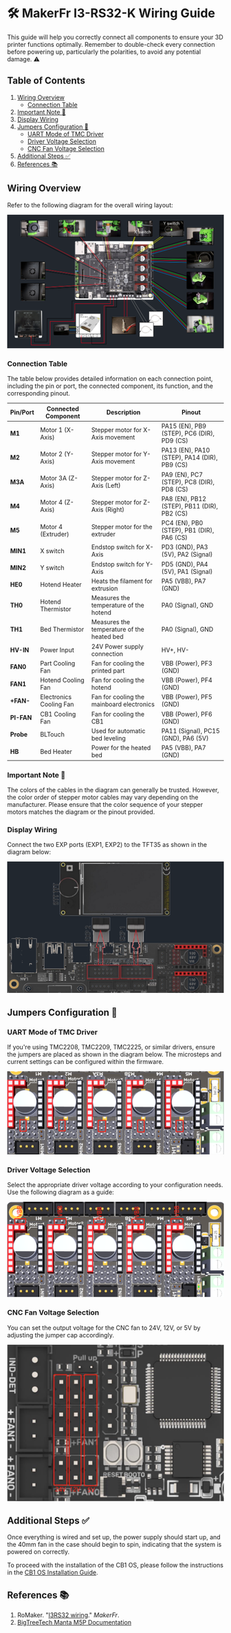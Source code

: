 # 🛠️ MakerFr I3-RS32-K Wiring Guide

This guide will help you correctly connect all components to ensure your 3D printer functions optimally. Remember to double-check every connection before powering up, particularly the polarities, to avoid any potential damage. ⚠️

## Table of Contents
1. [Wiring Overview](#wiring-overview)
   - [Connection Table](#connection-table)
2. [Important Note 📌](#important-note-)
3. [Display Wiring](#display-wiring)
4. [Jumpers Configuration 🔧](#jumpers-configuration-)
   - [UART Mode of TMC Driver](#uart-mode-of-tmc-driver)
   - [Driver Voltage Selection](#driver-voltage-selection)
   - [CNC Fan Voltage Selection](#cnc-fan-voltage-selection)
5. [Additional Steps ✅](#additional-steps-)
6. [References 📚](#references-)

## Wiring Overview

Refer to the following diagram for the overall wiring layout:

![Manta_M5P_Wiring](https://github.com/MushuDG/MakerFr_I3-RS32-K/blob/main/Pictures/1_Wiring/Wiring.png)

### Connection Table

The table below provides detailed information on each connection point, including the pin or port, the connected component, its function, and the corresponding pinout.


| Pin/Port   | Connected Component     | Description                                | Pinout                                        |
| ------------ | ------------------------- | -------------------------------------------- | ----------------------------------------------- |
| **M1**     | Motor 1 (X-Axis)        | Stepper motor for X-Axis movement          | PA15 (EN), PB9 (STEP), PC6 (DIR), PD9 (CS)    |
| **M2**     | Motor 2 (Y-Axis)        | Stepper motor for Y-Axis movement          | PA13 (EN), PA10 (STEP), PA14 (DIR), PB9 (CS)  |
| **M3A**    | Motor 3A (Z-Axis)       | Stepper motor for Z-Axis (Left)            | PA9 (EN), PC7 (STEP), PC8 (DIR), PD8 (CS)     |
| **M4**     | Motor 4 (Z-Axis)        | Stepper motor for Z-Axis (Right)           | PA8 (EN), PB12 (STEP), PB11 (DIR), PB2 (CS)   |
| **M5**     | Motor 4 (Extruder)      | Stepper motor for the extruder             | PC4 (EN), PB0 (STEP), PB1 (DIR), PA6 (CS)     |
| **MIN1**   | X switch                | Endstop switch for X-Axis                  | PD3 (GND), PA3 (5V), PA2 (Signal)             |
| **MIN2**   | Y switch                | Endstop switch for Y-Axis                  | PD5 (GND), PA4 (5V), PA1 (Signal)             |
| **HE0**    | Hotend Heater           | Heats the filament for extrusion           | PA5 (VBB), PA7 (GND)                          |
| **TH0**    | Hotend Thermistor       | Measures the temperature of the hotend     | PA0 (Signal), GND                             |
| **TH1**    | Bed Thermistor          | Measures the temperature of the heated bed | PA0 (Signal), GND                             |
| **HV-IN**  | Power Input             | 24V Power supply connection                | HV+, HV-                                      |
| **FAN0**   | Part Cooling Fan        | Fan for cooling the printed part           | VBB (Power), PF3 (GND)                        |
| **FAN1**   | Hotend Cooling Fan      | Fan for cooling the hotend                 | VBB (Power), PF4 (GND)                        |
| **+FAN-**  | Electronics Cooling Fan | Fan for cooling the mainboard electronics  | VBB (Power), PF5 (GND)                        |
| **PI-FAN** | CB1 Cooling Fan         | Fan for cooling the CB1                    | VBB (Power), PF6 (GND)                        |
| **Probe**  | BLTouch                 | Used for automatic bed leveling            | PA11 (Signal), PC15 (GND), PA6 (5V)           |
| **HB**     | Bed Heater              | Power for the heated bed                   | PA5 (VBB), PA7 (GND)                          |

### Important Note 📌

The colors of the cables in the diagram can generally be trusted. However, the color order of stepper motor cables may vary depending on the manufacturer. Please ensure that the color sequence of your stepper motors matches the diagram or the pinout provided.

### Display Wiring

Connect the two EXP ports (EXP1, EXP2) to the TFT35 as shown in the diagram below:

![Screen](https://github.com/MushuDG/MakerFr_I3-RS32-K/blob/main/Pictures/1_Wiring/Screen.png)

## Jumpers Configuration 🔧

### UART Mode of TMC Driver

If you're using TMC2208, TMC2209, TMC2225, or similar drivers, ensure the jumpers are placed as shown in the diagram below. The microsteps and current settings can be configured within the firmware.

![UART_TMC_Mode](https://github.com/MushuDG/MakerFr_I3-RS32-K/blob/main/Pictures/1_Wiring/TMC_Drivers_Jumpers.png)

### Driver Voltage Selection

Select the appropriate driver voltage according to your configuration needs. Use the following diagram as a guide:

![Drivers_Voltage_Selection](https://github.com/MushuDG/MakerFr_I3-RS32-K/blob/main/Pictures/1_Wiring/Drivers_Voltage.png)

### CNC Fan Voltage Selection

You can set the output voltage for the CNC fan to 24V, 12V, or 5V by adjusting the jumper cap accordingly.

![CNC_Fan_Voltage](https://github.com/MushuDG/MakerFr_I3-RS32-K/blob/main/Pictures/1_Wiring/CNC_Fan_Voltage.png)

## Additional Steps ✅

Once everything is wired and set up, the power supply should start up, and the 40mm fan in the case should begin to spin, indicating that the system is powered on correctly.

To proceed with the installation of the CB1 OS, please follow the instructions in the [CB1 OS Installation Guide](https://github.com/MushuDG/MakerFr_I3-RS32-K/blob/main/Documentation/2_CB1_OS_Installation.md).

## References 📚

1. RoMaker. "[I3RS32 wiring](https://www.makerfr.com/en/imprimante-3d/i3-rs32/cablage-i3rs32/)." *MakerFr*.
2. [BigTreeTech Manta M5P Documentation](https://github.com/bigtreetech/Manta-M5P)
